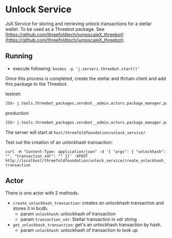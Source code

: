 # Unlock Service

JsX Service for storing and retrieving unlock transactions for a stellar wallet.
To be used as a Threebot package. See [https://github.com/threefoldtech/jumpscaleX_threebot](https://github.com/threefoldtech/jumpscaleX_threebot).

## Running

- execute following:
`kosmos -p 'j.servers.threebot.start()'`

Once this process is completed, create the stellar and tfchain client and add this package to the Threebot.

testnet:

```python
JSX> j.tools.threebot_packages.zerobot__admin.actors.package_manager.package_add(git_url="https://github.com/threefoldfoundation/tft-stellar/tree/master/ThreeBotPackages/unlock-service", install_kwargs={ "domain": "testnet.threefold.io" })
```

production:

```python
JSX> j.tools.threebot_packages.zerobot__admin.actors.package_manager.package_add(git_url="https://github.com/threefoldfoundation/tft-stellar/tree/master/ThreeBotPackages/unlock-service", install_kwargs={ "domain": "tokenservices.threefold.io" })
```

The server will start at `host/threefoldfoundation/unlock_service/`

Test out the creation of an unlockhash transaction:

`curl -H "Content-Type: application/json" -d '{ "args": { "unlockhash": "", "transaction_xdr": "" }}' -XPOST http://localhost/threefoldfoundation/unlock_service/create_unlockhash_transaction`

## Actor

There is one actor with 2 methods.

- `create_unlockhash_transaction`: creates an unlockhash transaction and stores it in bcdb.
  - param `unlockhash`: unlockhash of transaction
  - param `transaction_xdr`: Stellar transaction in xdr string
- `get_unlockhash_transaction`: get's an unlockhash transaction by hash.
  - param `unlockhash`: unlockhash of transaction to look up

